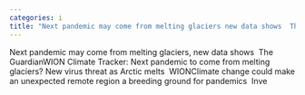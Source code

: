 ```yaml
---
categories: i
title: "Next pandemic may come from melting glaciers new data shows  The Guardian"
---
```

Next pandemic may come from melting glaciers, new data shows&nbsp;&nbsp;The GuardianWION Climate Tracker: Next pandemic to come from melting glaciers? New virus threat as Arctic melts&nbsp;&nbsp;WIONClimate change could make an unexpected remote region a breeding ground for pandemics&nbsp;&nbsp;Inve